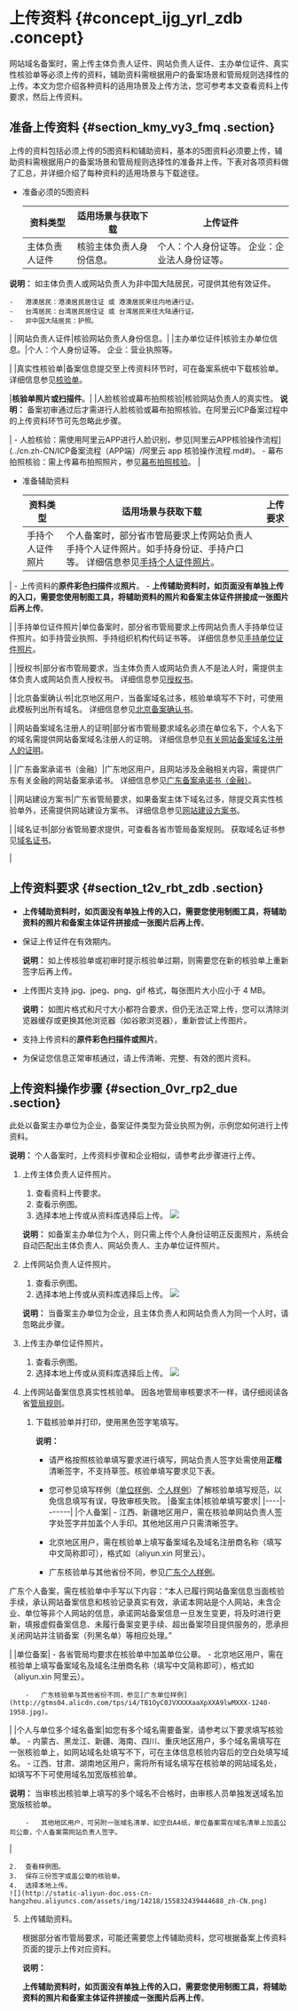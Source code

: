 # 上传资料 {#concept_ijg_yrl_zdb .concept}

网站域名备案时，需上传主体负责人证件、网站负责人证件、主办单位证件、真实性核验单等必须上传的资料，辅助资料需根据用户的备案场景和管局规则选择性的上传。本文为您介绍各种资料的适用场景及上传方法，您可参考本文查看资料上传要求，然后上传资料。

## 准备上传资料 {#section_kmy_vy3_fmq .section}

上传的资料包括必须上传的5图资料和辅助资料，基本的5图资料必须要上传，辅助资料需根据用户的备案场景和管局规则选择性的准备并上传。下表对各项资料做了汇总，并详细介绍了每种资料的适用场景与下载途径。

-   准备必须的5图资料

    |资料类型|适用场景与获取下载|上传证件|
    |----|---------|----|
    |主体负责人证件|核验主体负责人身份信息。|个人：个人身份证等。 企业：企业法人身份证等。

**说明：** 如主体负责人或网站负责人为非中国大陆居民，可提供其他有效证件。

    -   港澳居民：港澳居民居住证 或 港澳居民来往内地通行证。
    -   台湾居民：台湾居民居住证 或 台湾居民来往大陆通行证。
    -   非中国大陆居民：护照。
 |
    |网站负责人证件|核验网站负责人身份信息。|
    |主办单位证件|核验主办单位信息。|个人：个人身份证等。 企业：营业执照等。

 |
    |真实性核验单|备案信息提交至上传资料环节时，可在备案系统中下载核验单。 详细信息参见[核验单](../cn.zh-CN/资料下载/核验单.md#)。

 |**核验单照片或扫描件**。|
    |人脸核验或幕布拍照核验|核验网站负责人的真实性。 **说明：** 备案初审通过后才需进行人脸核验或幕布拍照核验。在阿里云ICP备案过程中的上传资料环节可先忽略此步骤。

 |     -   人脸核验：需使用阿里云APP进行人脸识别，参见[阿里云APP核验操作流程](../cn.zh-CN/ICP备案流程（APP端）/阿里云 app 核验操作流程.md#)。
    -   幕布拍照核验：需上传幕布拍照照片，参见[幕布拍照核验](cn.zh-CN/ICP备案流程（PC端）/人脸核验或幕布拍照核验.md#)。
 |

-   准备辅助资料

    |资料类型|适用场景与获取下载|上传要求|
    |----|---------|----|
    |手持个人证件照片|个人备案时，部分省市管局要求上传网站负责人手持个人证件照片。如手持身份证、手持户口等。 详细信息参见[手持个人证件照片](../cn.zh-CN/资料下载/手持个人证件照片.md#)。

 |     -   上传资料的**原件彩色扫描件**或**照片**。
    -   **上传辅助资料时，如页面没有单独上传的入口，需要您使用制图工具，将辅助资料的照片和备案主体证件拼接成一张图片后再上传**。

 |
    |手持单位证件照片|单位备案时，部分省市管局要求上传网站负责人手持单位证件照片。如手持营业执照、手持组织机构代码证书等。 详细信息参见[手持单位证件照片](../cn.zh-CN/资料下载/手持单位证件照片.md#)。

 |
    |授权书|部分省市管局要求，当主体负责人或网站负责人不是法人时，需提供主体负责人或网站负责人授权书。 详细信息参见[授权书](../cn.zh-CN/资料下载/授权书.md#)。

 |
    |北京备案确认书|北京地区用户，当备案域名过多，核验单填写不下时，可使用此模板列出所有域名。 详细信息参见[北京备案确认书](../cn.zh-CN/资料下载/北京备案确认书.md#)。

 |
    |网站备案域名注册人的证明|部分省市管局要求域名必须在单位名下，个人名下的域名需提供网站备案域名注册人的证明。 详细信息参见[有关网站备案域名注册人的证明](../cn.zh-CN/资料下载/有关网站备案域名注册人的证明.md#)。

 |
    |广东备案承诺书（金融）|广东地区用户，且网站涉及金融相关内容，需提供广东有关金融的网站备案承诺书。 详细信息参见[广东备案承诺书（金融）](../cn.zh-CN/ICP备案前准备/学习管局规则/省市特殊要求/广东备案承诺书（金融）.md#)。

 |
    |网站建设方案书|广东省管局要求，如果备案主体下域名过多，除提交真实性核验单外，还需提供网站建设方案书。 详细信息参见[网站建设方案书](../cn.zh-CN/ICP备案前准备/学习管局规则/省市特殊要求/网站建设方案书.md#)。

 |
    |域名证书|部分省管局要求提供，可查看各省市管局备案规则。 获取域名证书参见[域名证书](../cn.zh-CN/资料下载/域名证书.md#)。

 |


## 上传资料要求 {#section_t2v_rbt_zdb .section}

-   **上传辅助资料时，如页面没有单独上传的入口，需要您使用制图工具，将辅助资料的照片和备案主体证件拼接成一张图片后再上传**。

-   保证上传证件在有效期内。

    **说明：** 如上传核验单或初审时提示核验单过期，则需要您在新的核验单上重新签字后再上传。

-   上传图片支持 jpg、jpeg、png、gif 格式，每张图片大小应小于 4 MB。

    **说明：** 如图片格式和尺寸大小都符合要求，但仍无法正常上传，您可以清除浏览器缓存或更换其他浏览器（如谷歌浏览器），重新尝试上传图片。

-   支持上传资料的**原件彩色扫描件或照片**。
-   为保证您信息正常审核通过，请上传清晰、完整、有效的图片资料。

## 上传资料操作步骤 {#section_0vr_rp2_due .section}

此处以备案主办单位为企业，备案证件类型为营业执照为例，示例您如何进行上传资料。

**说明：** 个人备案时，上传资料步骤和企业相似，请参考此步骤进行上传。

1.  上传主体负责人证件照片。

    1.  查看资料上传要求。
    2.  查看示例图。
    3.  选择本地上传或从资料库选择后上传。
    ![](http://static-aliyun-doc.oss-cn-hangzhou.aliyuncs.com/assets/img/14218/155832439444770_zh-CN.png)

    **说明：** 如备案主办单位为个人，则只需上传个人身份证明正反面照片，系统会自动匹配出主体负责人、网站负责人、主办单位证件照片。

2.  上传网站负责人证件照片。

    1.  查看示例图。
    2.  选择本地上传或从资料库选择后上传。
    ![](http://static-aliyun-doc.oss-cn-hangzhou.aliyuncs.com/assets/img/14218/155832439444771_zh-CN.png)

    **说明：** 当备案主办单位为企业，且主体负责人和网站负责人为同一个人时，请忽略此步骤。

3.  上传主办单位证件照片。

    1.  查看示例图。
    2.  选择本地上传或从资料库选择后上传。
    ![](http://static-aliyun-doc.oss-cn-hangzhou.aliyuncs.com/assets/img/14218/155832439444772_zh-CN.png)

4.  上传网站备案信息真实性核验单。 因各地管局审核要求不一样，请仔细阅读各省[管局规则](https://beian.aliyun.com/#MapDataContainer)。

    1.  下载核验单并打印，使用黑色签字笔填写。

        **说明：** 

        -   请严格按照核验单填写要求进行填写，网站负责人签字处需使用**正楷**清晰签字，不支持草签。核验单填写要求见下表。
        -   您可参见填写样例（[单位样例](http://gtms02.alicdn.com/tps/i2/TB1f.iSJVXXXXXkXFXX6HFAMXXX-1240-1980.jpg)、[个人样例](http://gtms03.alicdn.com/tps/i3/TB11nCSJVXXXXcIXpXXBkJCMXXX-1240-1993.jpg)）了解核验单填写规范，以免信息填写有误，导致审核失败。
        |备案主体|核验单填写要求|
        |----|-------|
        |个人备案|         -   江西、新疆地区用户，需在核验单网站负责人签字处签字并加盖个人手印。其他地区用户只需清晰签字。
        -   北京地区用户，需在核验单上填写备案域名及域名注册商名称（填写中文简称即可），格式如（aliyun.xin 阿里云）。

        -   广东核验单与其他省份不同，参见[广东个人样例](http://gtms01.alicdn.com/tps/i1/TB1hY54JVXXXXc6XXXX9vlzMXXX-1240-1974.jpg)。

广东个人备案，需在核验单中手写以下内容：“本人已履行网站备案信息当面核验手续，承认网站备案信息和核验记录真实有效，承诺本网站是个人网站，未含企业、单位等非个人网站的信息，承诺网站备案信息一旦发生变更，将及时进行更新，填报虚假备案信息、未履行备案变更手续、超出备案项目提供服务的，愿承担关闭网站并注销备案（列黑名单）等相应处理。”

 |
        |单位备案|         -   各省管局均要求在核验单中加盖单位公章。
        -   北京地区用户，需在核验单上填写备案域名及域名注册商名称（填写中文简称即可），格式如（aliyun.xin 阿里云）。

        -   广东核验单与其他省份不同，参见[广东单位样例](http://gtms04.alicdn.com/tps/i4/TB1OyC0JVXXXXaaXpXXA9lwMXXX-1240-1958.jpg)。
 |
        |个人与单位多个域名备案|如您有多个域名需要备案，请参考以下要求填写核验单。         -   内蒙古、黑龙江、新疆、海南、四川、重庆地区用户，多个域名需填写在一张核验单上，如网站域名处填写不下，可在主体信息核验内容后的空白处填写域名。
        -   江西、甘肃、湖南地区用户，需将所有域名填写在核验单的网站域名处，如填写不下可使用域名加宽版核验单。

**说明：** 当审核出核验单上填写的多个域名不合格时，由审核人员单独发送域名加宽版核验单。

        -   其他地区用户，可另附一张域名清单，如空白A4纸，单位备案需在域名清单上加盖公司公章，个人备案需网站负责人签字。
 |

    2.  查看样例图。
    3.  保存三份签字或盖公章的核验单。
    4.  选择本地上传。
    ![](http://static-aliyun-doc.oss-cn-hangzhou.aliyuncs.com/assets/img/14218/155832439444688_zh-CN.png)

5.  上传辅助资料。

    根据部分省市管局要求，可能还需要您上传辅助资料，您可根据备案上传资料页面的提示上传对应资料。

    **说明：** 

    **上传辅助资料时，如页面没有单独上传的入口，需要您使用制图工具，将辅助资料的照片和备案主体证件拼接成一张图片后再上传**。


